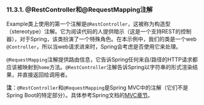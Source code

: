 
### 11.3.1. @RestController和@RequestMapping注解

Example类上使用的第一个注解是`@RestController`，这被称为构造型（stereotype）注解。它为阅读代码的人提供暗示（这是一个支持REST的控制器），对于Spring，该类扮演了一个特殊角色。在本示例中，我们的类是一个web `@Controller`，所以当web请求进来时，Spring会考虑是否使用它来处理。

`@RequestMapping`注解提供路由信息，它告诉Spring任何来自/路径的HTTP请求都应该被映射到`home`方法。`@RestController`注解告诉Spring以字符串的形式渲染结果，并直接返回给调用者。

**注**：`@RestController`和`@RequestMapping`是Spring MVC中的注解（它们不是Spring Boot的特定部分）。具体参考Spring文档的[MVC章节](https://docs.spring.io/spring/docs/5.0.4.RELEASE/spring-framework-reference/web.html#mvc)。

